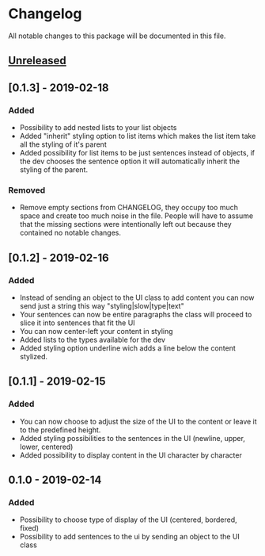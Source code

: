 # Changelog

All notable changes to this package will be documented in this file.

## [Unreleased]

## [0.1.3] - 2019-02-18

### Added

- Possibility to add nested lists to your list objects
- Added "inherit" styling option to list items which makes the list item take all the styling of it's parent
- Added possibility for list items to be just sentences instead of objects, if the dev chooses the sentence option it will
  automatically inherit the styling of the parent.

### Removed

- Remove empty sections from CHANGELOG, they occupy too much space and
  create too much noise in the file. People will have to assume that the
  missing sections were intentionally left out because they contained no
  notable changes.

## [0.1.2] - 2019-02-16

### Added

- Instead of sending an object to the UI class to add content you can now send just a string this way "styling|slow|type|text"
- Your sentences can now be entire paragraphs the class will proceed to slice it into sentences that fit the UI
- You can now center-left your content in styling
- Added lists to the types available for the dev
- Added styling option underline wich adds a line below the content stylized.

## [0.1.1] - 2019-02-15

### Added

- You can now choose to adjust the size of the UI to the content or leave it to the predefined height.
- Added styling possibilities to the sentences in the UI (newline, upper, lower, centered)
- Added possibility to display content in the UI character by character

## 0.1.0 - 2019-02-14

### Added
- Possibility to choose type of display of the UI (centered, bordered, fixed)
- Possibility to add sentences to the ui by sending an object to the UI class

[unreleased]: https://github.com/olivierlacan/keep-a-changelog/compare/v1.1.0...HEAD
[1.1.0]: https://github.com/olivierlacan/keep-a-changelog/compare/v1.0.0...v1.1.0
[1.0.0]: https://github.com/olivierlacan/keep-a-changelog/compare/v0.3.0...v1.0.0
[0.3.0]: https://github.com/olivierlacan/keep-a-changelog/compare/v0.2.0...v0.3.0
[0.2.0]: https://github.com/olivierlacan/keep-a-changelog/compare/v0.1.0...v0.2.0
[0.1.0]: https://github.com/olivierlacan/keep-a-changelog/compare/v0.0.8...v0.1.0
[0.0.8]: https://github.com/olivierlacan/keep-a-changelog/compare/v0.0.7...v0.0.8
[0.0.7]: https://github.com/olivierlacan/keep-a-changelog/compare/v0.0.6...v0.0.7
[0.0.6]: https://github.com/olivierlacan/keep-a-changelog/compare/v0.0.5...v0.0.6
[0.0.5]: https://github.com/olivierlacan/keep-a-changelog/compare/v0.0.4...v0.0.5
[0.0.4]: https://github.com/olivierlacan/keep-a-changelog/compare/v0.0.3...v0.0.4
[0.0.3]: https://github.com/olivierlacan/keep-a-changelog/compare/v0.0.2...v0.0.3
[0.0.2]: https://github.com/olivierlacan/keep-a-changelog/compare/v0.0.1...v0.0.2
[0.0.1]: https://github.com/olivierlacan/keep-a-changelog/releases/tag/v0.0.1

